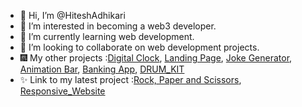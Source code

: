 - 👋 Hi, I’m @HiteshAdhikari
- 👀 I’m interested in becoming a web3 developer.
- 🌱 I’m currently learning web development.
- 💞️ I’m looking to collaborate on web development projects.
- 🎆 My other projects :[Digital Clock](https://hiteshadhikari.github.io/Digital_Clock/), [Landing Page](https://hiteshadhikari.github.io/Landing_Page/), [Joke Generator](https://hiteshadhikari.github.io/Joke-Generator-/), [Animation Bar](https://hiteshadhikari.github.io/Animated-Bar/), [Banking App](https://hiteshadhikari.github.io/Banking-App/), [DRUM_KIT](https://hiteshadhikari.github.io/DRUM_KIT/)
- ✨ Link to my latest project :[Rock, Paper and Scissors](https://hiteshadhikari.github.io/Rock-Paper-and-Scissor-Game/), [Responsive_Website](https://hiteshadhikari.github.io/Simple_Website/)
 


<!---
HiteshAdhikari/HiteshAdhikari is a ✨ special ✨ repository because its `README.md` (this file) appears on your GitHub profile.
You can click the Preview link to take a look at your changes.
--->
